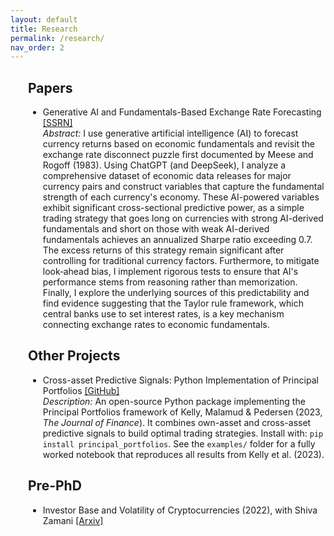 ```yaml
---
layout: default
title: Research
permalink: /research/
nav_order: 2
---
```


<div style="margin-left:2em;">
  <h2>Papers</h2>
  <ul>
    <li>Generative AI and Fundamentals-Based Exchange Rate Forecasting <a href="https://papers.ssrn.com/sol3/papers.cfm?abstract_id=5228767" target="_blank" rel="noopener">
     [SSRN]</a>
     <div class="paper-abstract">
    <i> Abstract:</i>  I use generative artificial intelligence (AI) to forecast currency returns based on economic fundamentals and revisit the exchange rate disconnect puzzle first documented by Meese and Rogoff (1983). Using ChatGPT (and DeepSeek), I analyze a comprehensive dataset of economic data releases for major currency pairs and construct variables that capture the fundamental strength of each currency's economy. These AI-powered variables exhibit significant cross-sectional predictive power, as a simple trading strategy that goes long on currencies with strong AI-derived fundamentals and short on those with weak AI-derived fundamentals achieves an annualized Sharpe ratio exceeding 0.7. The excess returns of this strategy remain significant after controlling for traditional currency factors. Furthermore, to mitigate look‐ahead bias, I implement rigorous tests to ensure that AI's performance stems from reasoning rather than memorization. Finally, I explore the underlying sources of this predictability and find evidence suggesting that the Taylor rule framework, which central banks use to set interest rates, is a key mechanism connecting exchange rates to economic fundamentals.
    </div>
     </li>
    
  </ul>
</div>


<div style="margin-left:2em;">
  <h2>Other Projects</h2>
  <ul>
    <li>
  Cross-asset Predictive Signals: Python Implementation of Principal Portfolios 
  <a href="https://github.com/aminizadyar/Principal-Portfolios" target="_blank" rel="noopener">[GitHub]</a>
  <div class="paper-abstract">
    <i>Description:</i> An open-source Python package implementing the Principal Portfolios framework of Kelly, Malamud &amp; Pedersen (2023, <em>The Journal of Finance</em>). It combines own-asset and cross-asset predictive signals to build optimal trading strategies. Install with:
    <code>pip install principal_portfolios</code>. See the <code>examples/</code> folder for a fully worked notebook that reproduces all results from Kelly et al. (2023).
  </div>
    </li>
  </ul>
</div>

<div style="margin-left:2em;">
  <h2>Pre-PhD</h2>
  <ul>
    <li>
  Investor Base and Volatility of Cryptocurrencies (2022), with Shiva Zamani
  <a href="https://arxiv.org/abs/2211.13274" target="_blank" rel="noopener">[Arxiv]</a>
    </li>
  </ul>
</div>

